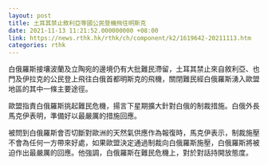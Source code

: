 ```yaml
---
layout: post
title: 土耳其禁止敘利亞等國公民登機飛往明斯克
date: 2021-11-13 11:21:52.000000000 +08:00
link: https://news.rthk.hk/rthk/ch/component/k2/1619642-20211113.htm
categories: rthk
---
```


白俄羅斯接壤波蘭及立陶宛的邊境仍有大批難民滯留，土耳其禁止來自敘利亞、也門及伊拉克的公民登上飛往白俄首都明斯克的飛機，關閉難民經白俄羅斯湧入歐盟地區的其中一條主要途徑。

歐盟指責白俄羅斯挑起難民危機，揚言下星期擴大針對白俄的制裁措施。白俄外長馬克伊表明，準備好以最嚴厲的措施回應。

被問到白俄羅斯會否切斷對歐洲的天然氣供應作為報復時，馬克伊表示，制裁施壓不會為任何一方帶來好處，如果歐盟決定通過制裁向白俄羅斯施壓，白俄羅斯將被迫作出最嚴厲的回應。他強調，白俄羅斯在難民危機上，對於對話持開放態度。
